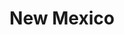 ---
title: "New Mexico"
hashtag: new-mexico
borders:
  - Arizona
  - Colorado
  - Mexico
  - Oklahoma
  - Texas
  - Utah
subdivision-of:
  - United States
tags:
  - State
  - United States
---